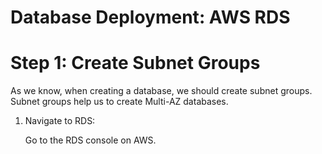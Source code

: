 # Database Deployment: AWS RDS
# Step 1: Create Subnet Groups
As we know, when creating a database, we should create subnet groups. Subnet groups help us to create Multi-AZ databases.
1. Navigate to RDS:

    Go to the RDS console on AWS.


